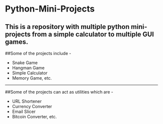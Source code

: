 # Python-Mini-Projects
This is a repository with multiple python mini-projects from a simple calculator to multiple GUI games.  
-------------------------------------
##Some of the projects include - 
- Snake Game
- Hangman Game
- Simple Calculator
- Memory Game, etc.
----------------------------------------
##Some of the projects can act as utilities which are -
- URL Shortener
- Currency Converter
- Email Slicer
- Bitcoin Converter, etc.

